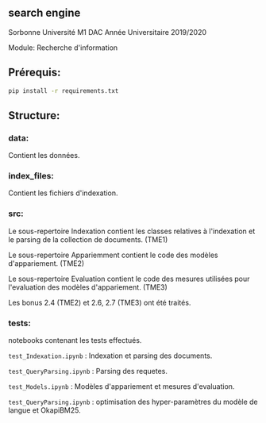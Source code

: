 ## search engine

Sorbonne Université
M1 DAC
Année Universitaire 2019/2020


Module: Recherche d'information


## Prérequis:
```bash
pip install -r requirements.txt
```

## Structure:
### data:
Contient les données. 
### index_files:
Contient les fichiers d'indexation.
### src:
Le sous-repertoire Indexation contient les classes relatives à l'indexation et le parsing de la collection de documents. (TME1)

Le sous-repertoire Appariemment contient le code des modèles d'appariement. (TME2)

Le sous-repertoire Evaluation contient le code des mesures utilisées pour l'evaluation des modèles d'appariement. (TME3) 

Les bonus 2.4 (TME2) et 2.6, 2.7 (TME3) ont été traités.

### tests:

notebooks contenant les tests effectués.

`test_Indexation.ipynb` : Indexation et parsing des documents.

`test_QueryParsing.ipynb` : Parsing des requetes.

`test_Models.ipynb` : Modèles d'appariement et mesures d'evaluation.

`test_QueryParsing.ipynb` : optimisation des hyper-paramètres du modèle de langue et OkapiBM25.


